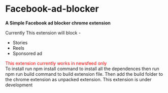 # Facebook-ad-blocker
<strong>A Simple Facebook ad blocker chrome extension</strong>
<p>Currently This extension will block - </p>
<ul>
    <li>Stories</li>
    <li>Reels</li>
    <li>Sponsored ad</li>
</ul>
<div style="color: red">This extension currently works in newsfeed only</div>
<div>To install run npm install command to install all the dependences then run npm run build command to build extension file. Then add the build folder to the chrome extension as unpacked extension. This extension is under development</div>